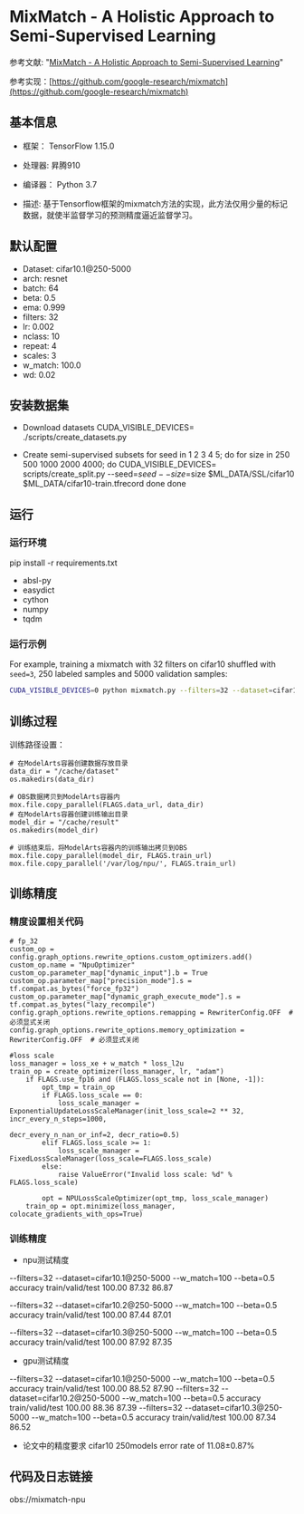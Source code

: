 # MixMatch - A Holistic Approach to Semi-Supervised Learning

参考文献: "[MixMatch - A Holistic Approach to Semi-Supervised Learning](https://arxiv.org/abs/1905.02249)" 

参考实现：[https://github.com/google-research/mixmatch](https://github.com/google-research/mixmatch)
## 基本信息


- 框架： TensorFlow 1.15.0


- 处理器: 昇腾910


- 编译器： Python 3.7


- 描述: 基于Tensorflow框架的mixmatch方法的实现，此方法仅用少量的标记数据，就使半监督学习的预测精度逼近监督学习。

## 默认配置

- Dataset: cifar10.1@250-5000
- arch: resnet
- batch: 64                         
- beta: 0.5
- ema: 0.999
- filters: 32
- lr: 0.002
- nclass: 10
- repeat: 4
- scales: 3
- w_match: 100.0
- wd: 0.02

## 安装数据集

-  Download datasets
CUDA_VISIBLE_DEVICES= ./scripts/create_datasets.py

- Create semi-supervised subsets
for seed in 1 2 3 4 5; do
    for size in 250 500 1000 2000 4000; do
        CUDA_VISIBLE_DEVICES= scripts/create_split.py --seed=$seed --size=$size $ML_DATA/SSL/cifar10 $ML_DATA/cifar10-train.tfrecord
done
done



## 运行
### 运行环境
pip install -r requirements.txt


- absl-py
- easydict
- cython
- numpy
- tqdm

### 运行示例

For example, training a mixmatch with 32 filters on cifar10 shuffled with `seed=3`, 250 labeled samples and 5000
validation samples:
```bash
CUDA_VISIBLE_DEVICES=0 python mixmatch.py --filters=32 --dataset=cifar10.3@250-5000 --w_match=75 --beta=0.75
```


## 训练过程
训练路径设置：

	# 在ModelArts容器创建数据存放目录
	data_dir = "/cache/dataset"
	os.makedirs(data_dir)

	# OBS数据拷贝到ModelArts容器内
	mox.file.copy_parallel(FLAGS.data_url, data_dir)
	# 在ModelArts容器创建训练输出目录
	model_dir = "/cache/result"
	os.makedirs(model_dir)

	# 训练结束后，将ModelArts容器内的训练输出拷贝到OBS
    mox.file.copy_parallel(model_dir, FLAGS.train_url)
    mox.file.copy_parallel('/var/log/npu/', FLAGS.train_url)
 
## 训练精度
### 精度设置相关代码

	# fp_32
	custom_op = config.graph_options.rewrite_options.custom_optimizers.add()
	custom_op.name = "NpuOptimizer"
	custom_op.parameter_map["dynamic_input"].b = True
	custom_op.parameter_map["precision_mode"].s = tf.compat.as_bytes("force_fp32")
	custom_op.parameter_map["dynamic_graph_execute_mode"].s = tf.compat.as_bytes("lazy_recompile")
	config.graph_options.rewrite_options.remapping = RewriterConfig.OFF  # 必须显式关闭
	config.graph_options.rewrite_options.memory_optimization = RewriterConfig.OFF  # 必须显式关闭

    #loss scale
	loss_manager = loss_xe + w_match * loss_l2u
	train_op = create_optimizer(loss_manager, lr, "adam")
        if FLAGS.use_fp16 and (FLAGS.loss_scale not in [None, -1]):
            opt_tmp = train_op
            if FLAGS.loss_scale == 0:
                loss_scale_manager = ExponentialUpdateLossScaleManager(init_loss_scale=2 ** 32, incr_every_n_steps=1000,
                                                                       decr_every_n_nan_or_inf=2, decr_ratio=0.5)
            elif FLAGS.loss_scale >= 1:
                loss_scale_manager = FixedLossScaleManager(loss_scale=FLAGS.loss_scale)
            else:
                raise ValueError("Invalid loss scale: %d" % FLAGS.loss_scale)

            opt = NPULossScaleOptimizer(opt_tmp, loss_scale_manager)
        train_op = opt.minimize(loss_manager, colocate_gradients_with_ops=True)

### 训练精度
- npu测试精度

--filters=32 --dataset=cifar10.1@250-5000 --w_match=100 --beta=0.5 accuracy train/valid/test  100.00  87.32  86.87

--filters=32 --dataset=cifar10.2@250-5000 --w_match=100 --beta=0.5 accuracy train/valid/test  100.00  87.44  87.01

--filters=32 --dataset=cifar10.3@250-5000 --w_match=100 --beta=0.5 accuracy train/valid/test  100.00  87.92  87.35

- gpu测试精度

--filters=32 --dataset=cifar10.1@250-5000 --w_match=100 --beta=0.5 accuracy train/valid/test  100.00  88.52  87.90
--filters=32 --dataset=cifar10.2@250-5000 --w_match=100 --beta=0.5 accuracy train/valid/test  100.00  88.36  87.39
--filters=32 --dataset=cifar10.3@250-5000 --w_match=100 --beta=0.5 accuracy train/valid/test  100.00  87.34  86.52


- 论文中的精度要求
  cifar10 250models error rate of 11.08±0.87%

## 代码及日志链接

obs://mixmatch-npu